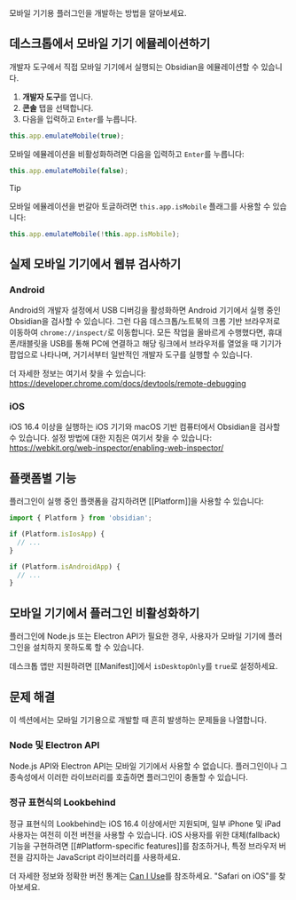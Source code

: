 모바일 기기용 플러그인을 개발하는 방법을 알아보세요.

## 데스크톱에서 모바일 기기 에뮬레이션하기

개발자 도구에서 직접 모바일 기기에서 실행되는 Obsidian을 에뮬레이션할 수 있습니다.

1.  **개발자 도구**를 엽니다.
2.  **콘솔** 탭을 선택합니다.
3.  다음을 입력하고 `Enter`를 누릅니다.

   ```ts
   this.app.emulateMobile(true);
   ```

모바일 에뮬레이션을 비활성화하려면 다음을 입력하고 `Enter`를 누릅니다:

```ts
this.app.emulateMobile(false);
```


> [!tip]
> 모바일 에뮬레이션을 번갈아 토글하려면 `this.app.isMobile` 플래그를 사용할 수 있습니다:
>
> ```ts
> this.app.emulateMobile(!this.app.isMobile);
> ```

## 실제 모바일 기기에서 웹뷰 검사하기

### Android

Android의 개발자 설정에서 USB 디버깅을 활성화하면 Android 기기에서 실행 중인 Obsidian을 검사할 수 있습니다. 그런 다음 데스크톱/노트북의 크롬 기반 브라우저로 이동하여 `chrome://inspect/`로 이동합니다. 모든 작업을 올바르게 수행했다면, 휴대폰/태블릿을 USB를 통해 PC에 연결하고 해당 링크에서 브라우저를 열었을 때 기기가 팝업으로 나타나며, 거기서부터 일반적인 개발자 도구를 실행할 수 있습니다.

더 자세한 정보는 여기서 찾을 수 있습니다: https://developer.chrome.com/docs/devtools/remote-debugging
### iOS

iOS 16.4 이상을 실행하는 iOS 기기와 macOS 기반 컴퓨터에서 Obsidian을 검사할 수 있습니다. 설정 방법에 대한 지침은 여기서 찾을 수 있습니다: https://webkit.org/web-inspector/enabling-web-inspector/

## 플랫폼별 기능

플러그인이 실행 중인 플랫폼을 감지하려면 [[Platform]]을 사용할 수 있습니다:

```ts
import { Platform } from 'obsidian';

if (Platform.isIosApp) {
  // ...
}

if (Platform.isAndroidApp) {
  // ...
}
```

## 모바일 기기에서 플러그인 비활성화하기

플러그인에 Node.js 또는 Electron API가 필요한 경우, 사용자가 모바일 기기에 플러그인을 설치하지 못하도록 할 수 있습니다.

데스크톱 앱만 지원하려면 [[Manifest]]에서 `isDesktopOnly`를 `true`로 설정하세요.

## 문제 해결

이 섹션에서는 모바일 기기용으로 개발할 때 흔히 발생하는 문제들을 나열합니다.

### Node 및 Electron API

Node.js API와 Electron API는 모바일 기기에서 사용할 수 없습니다. 플러그인이나 그 종속성에서 이러한 라이브러리를 호출하면 플러그인이 충돌할 수 있습니다.

### 정규 표현식의 Lookbehind

정규 표현식의 Lookbehind는 iOS 16.4 이상에서만 지원되며, 일부 iPhone 및 iPad 사용자는 여전히 이전 버전을 사용할 수 있습니다. iOS 사용자를 위한 대체(fallback) 기능을 구현하려면 [[#Platform-specific features]]를 참조하거나, 특정 브라우저 버전을 감지하는 JavaScript 라이브러리를 사용하세요.

더 자세한 정보와 정확한 버전 통계는 [Can I Use](https://caniuse.com/js-regexp-lookbehind)를 참조하세요. "Safari on iOS"를 찾아보세요.
